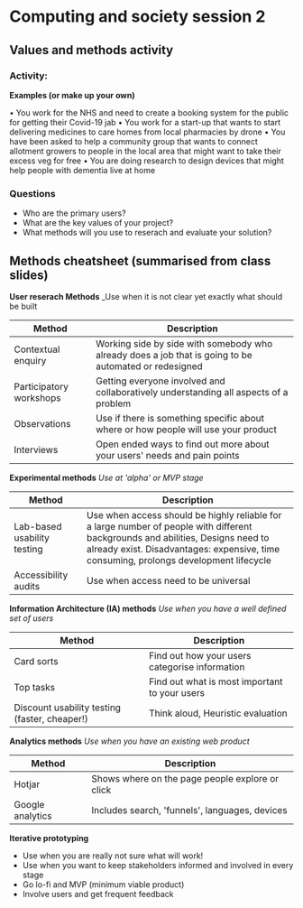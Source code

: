 # Computing and society session 2

## Values and methods activity

### Activity:

**Examples (or make up your own)**

• You work for the NHS and need to create a booking
system for the public for getting their Covid-19 jab
• You work for a start-up that wants to start
delivering medicines to care homes from local
pharmacies by drone
• You have been asked to help a community group
that wants to connect allotment growers to people in
the local area that might want to take their excess
veg for free
• You are doing research to design devices that might
help people with dementia live at home

### Questions

- Who are the primary users?
- What are the key values of your project?
- What methods will you use to reserach and evaluate your solution?


## Methods cheatsheet (summarised from class slides)

**User reserach Methods**
_Use when it is not clear yet exactly what should be built

Method  |  Description
--|--  
Contextual enquiry  |  Working side by side with somebody who already does a job that is going to be automated or redesigned
Participatory workshops  |  Getting everyone involved and collaboratively understanding all aspects of a problem
Observations  |  Use if there is something specific about where or how people will use your product
Interviews  |  Open ended ways to find out more about your users' needs and pain points

**Experimental methods**
_Use at 'alpha' or MVP stage_

Method  |  Description
--|--  
Lab-based usability testing​ | Use when access should be highly reliable for a large number of people with different backgrounds and abilities​, Designs need to already exist​. Disadvantages: expensive, time consuming, prolongs development lifecycle​
Accessibility audits​ | Use when access need to be universal

**Information Architecture (IA) methods​**
_Use when you have a well defined set of users_

Method  |  Description
--|--  
Card sorts​ | Find out how your users categorise information​
Top tasks​ | Find out what is most important to your users​
Discount usability testing (faster, cheaper!)​ | Think aloud​, Heuristic evaluation

**Analytics methods**
_Use when you have an existing web product_

Method  |  Description
--|--  
Hotjar  |  Shows where on the page people explore or click
Google analytics  |  Includes search, 'funnels', languages, devices

**Iterative prototyping**

- Use when you are really not sure what will work!​
- Use when you want to keep stakeholders informed and involved in every stage​
- Go lo-fi and MVP​ (minimum viable product)
- Involve users and get frequent feedback
